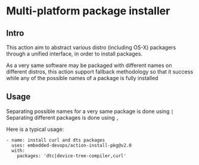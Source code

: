 # Multi-platform package installer

## Intro

This action aim to abstract various distro (including OS-X) packagers through a
unified interface, in order to install packages.

As a very same software may be packaged with different names on different distros,
this action support fallback methodology so that it success while any of the
possible names of a package is fully installed

## Usage

Separating possible names for a very same package is done using `|`
Separating different packages is done using `,`

Here is a typical usage:
```
- name: install curl and dts packages
  uses: embedded-devops/action-install-pkg@v2.0
  with:
    packages: 'dtc|device-tree-compiler,curl'
```

